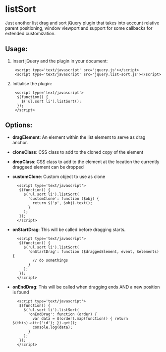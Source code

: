 # listSort

Just another list drag and sort jQuery plugin that takes into account relative parent positioning, window viewport and support for some callbacks for extended customization.

## Usage:

1. Insert jQuery and the plugin in your document:
   
        <script type='text/javascript' src='jquery.js'></script>
        <script type='text/javascript' src='jquery.list-sort.js'></script>

2. Initialise the plugin:

        <script type='text/javascript'>
         $(function() {
	       $('ul.sort li').listSort();
	     });
        </script>

##  Options:

- **dragElement**: An element within the list element to serve as drag anchor.
- **cloneClass**: CSS class to add to the cloned copy of the element
- **dropClass**: CSS class to add to the element at the location the currently draggeed element can be dropped
- **customClone**: Custom object to use as clone

        <script type='text/javascript'>
         $(function() {
	       $('ul.sort li').listSort(
		     'customClone': function ($obj) {
			   return $('p', $obj).text(); 
			 }
		   );
	     });
        </script>
		
- **onStartDrag**: This will be called before dragging starts.

        <script type='text/javascript'>
         $(function() {
	       $('ul.sort li').listSort(
		     'onStartDrag': function ($draggedElement, event, $elements) {
			   // do somethings
			 }
		   );
	     });
        </script>
		
- **onEndDrag**: This will be called when dragging ends AND a new position is found

		<script type='text/javascript'>
         $(function() {
	       $('ul.sort li').listSort(
		     'onEndDrag': function (order) {
			   var data = $(order).map(function() { return $(this).attr('id'); }).get();
			   console.log(data);
			 }
		   );
	     });
        </script>

